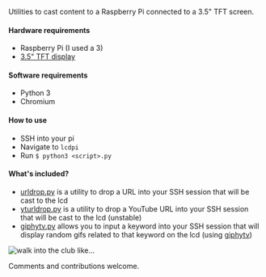 Utilities to cast content to a Raspberry Pi connected to a 3.5" TFT screen.

#### Hardware requirements

- Raspberry Pi (I used a 3)
- [3.5" TFT display](https://wiki.dfrobot.com/3.5_inches_TFT_Touchscreen_for_Raspberry_Pi_SKU__DFR0428)

#### Software requirements

- Python 3
- Chromium

#### How to use

- SSH into your pi
- Navigate to `lcdpi`
- Run `$ python3 <script>.py`

#### What's included?

- [urldrop.py](https://github.com/mahtDFR/lcdpi/blob/master/urldrop.py) is a utility to drop a URL into your SSH session that will be cast to the lcd
- [yturldrop.py](https://github.com/mahtDFR/lcdpi/blob/master/yturldrop.py) is a utility to drop a YouTube URL into your SSH session that will be cast to the lcd (unstable)
- [giphytv.py](https://github.com/mahtDFR/lcdpi/blob/master/giphytv.py) allows you to input a keyword into your SSH session that will display random gifs related to that keyword on the lcd (using [giphytv](http://tv.giphy.com/work%20remote))


![walk into the club like...](https://media.giphy.com/media/ZdU3bTTc1WWStZM5lm/giphy.gif)

Comments and contributions welcome.
